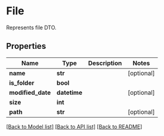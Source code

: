 ﻿# File
Represents file DTO.

## Properties
Name | Type | Description | Notes
------------ | ------------- | ------------- | -------------
**name** | **str** |  | [optional] 
**is_folder** | **bool** |  | 
**modified_date** | **datetime** |  | [optional] 
**size** | **int** |  | 
**path** | **str** |  | [optional] 

[[Back to Model list]](../README.md#documentation-for-models) [[Back to API list]](../README.md#documentation-for-api-endpoints) [[Back to README]](../README.md)


